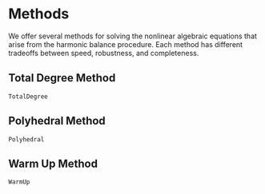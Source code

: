 # Methods

We offer several methods for solving the nonlinear algebraic equations that arise from the harmonic balance procedure. Each method has different tradeoffs between speed, robustness, and completeness.

## Total Degree Method

```@docs; canonical=false
TotalDegree
```

## Polyhedral Method

```@docs; canonical=false
Polyhedral
```

## Warm Up Method

```@docs; canonical=false
WarmUp
```